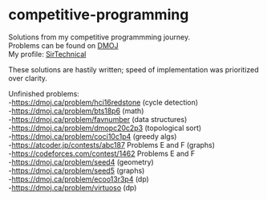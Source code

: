 # competitive-programming
Solutions from my competitive programmming journey. <br/>
Problems can be found on <a href="https://dmoj.ca/">DMOJ</a> <br/>
My profile: <a href="https://dmoj.ca/user/SirTechnical">SirTechnical</a>

These solutions are hastily written; speed of implementation was prioritized over clarity. 

Unfinished problems: <br/>
-https://dmoj.ca/problem/hci16redstone (cycle detection) <br/>
-https://dmoj.ca/problem/bts18p6 (math) <br/>
-https://dmoj.ca/problem/favnumber (data structures) <br/>
-https://dmoj.ca/problem/dmopc20c2p3 (topological sort) <br/>
-https://dmoj.ca/problem/coci10c1p4 (greedy algs) <br/>
-https://atcoder.jp/contests/abc187 Problems E and F (graphs) <br/>
-https://codeforces.com/contest/1462 Problems E and F <br/>
-https://dmoj.ca/problem/seed4 (geometry) <br/>
-https://dmoj.ca/problem/seed5 (graphs) <br/>
-https://dmoj.ca/problem/ecoo13r3p4 (dp) <br/>
-https://dmoj.ca/problem/virtuoso (dp) <br/>









